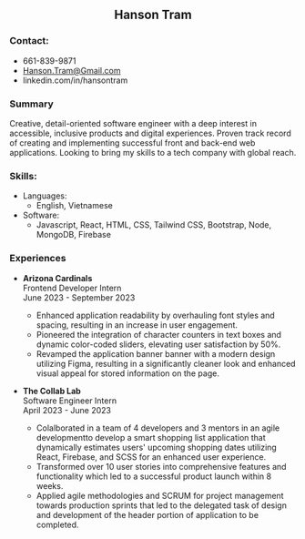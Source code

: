 <h2 style="text-align: center;">Hanson Tram</h2>

### Contact:
- 661-839-9871
- Hanson.Tram@Gmail.com
- linkedin.com/in/hansontram

### Summary 
Creative, detail-oriented software engineer with a deep interest in accessible, inclusive products and digital experiences. Proven track record of creating and implementing successful front and back-end web applications. Looking to bring my skills to a tech company with global reach. 

### Skills:
- Languages: 
    - English, Vietnamese
- Software:
    - Javascript, React, HTML, CSS, Tailwind CSS, Bootstrap, Node, MongoDB, Firebase

### Experiences
- **Arizona Cardinals**  
Frontend Developer Intern   
June 2023 - September 2023
    - Enhanced application readability by overhauling font styles and spacing, resulting in an increase in user engagement.
    - Pioneered the integration of character counters in text boxes and dynamic color-coded sliders, elevating user satisfaction by 50%.
    - Revamped the application banner banner with a modern design utilizing Figma, resulting in a significantly cleaner look and enhanced visual appeal for stored information on the page. 

- **The Collab Lab**  
Software Engineer Intern   
April 2023 - June 2023
    - Colalborated in a team of 4 developers and 3 mentors in an agile developmentto develop a smart shopping list application that dynamically estimates users' upcoming shopping dates utilizing React, Firebase, and SCSS for an enhanced user experience. 
    - Transformed over 10 user stories into comprehensive features and functionality which led to a successful product launch within 8 weeks. 
    - Applied agile methodologies and SCRUM for project management towards production sprints that led to the delegated task of design and development of the header portion of application to be completed.  

